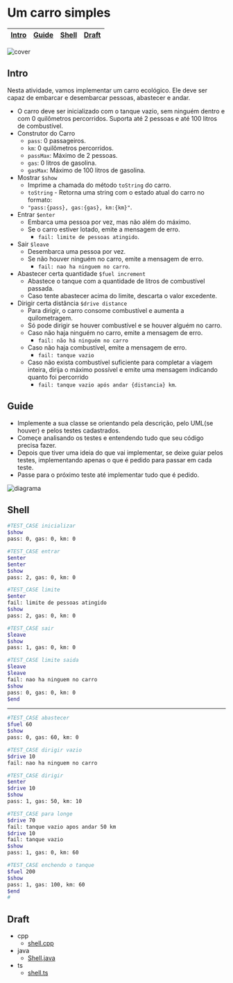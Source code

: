 # Um carro simples

<!-- toch -->
[Intro](#intro) | [Guide](#guide) | [Shell](#shell) | [Draft](#draft)
-- | -- | -- | --
<!-- toch -->

![cover](https://raw.githubusercontent.com/qxcodepoo/arcade/master/base/carro/cover.jpg)

## Intro

Nesta atividade, vamos implementar um carro ecológico. Ele deve ser capaz de embarcar e desembarcar pessoas, abastecer e andar.

- O carro deve ser inicializado com o tanque vazio, sem ninguém dentro e com 0 quilômetros percorridos. Suporta até 2 pessoas e até 100 litros de combustível.
- Construtor do Carro
  - `pass`: 0 passageiros.
  - `km`: 0 quilômetros percorridos.
  - `passMax`: Máximo de 2 pessoas.
  - `gas`: 0 litros de gasolina.
  - `gasMax`: Máximo de 100 litros de gasolina.
- Mostrar `$show`
  - Imprime a chamada do método `toString` do carro.
  - `toString` - Retorna uma string com o estado atual do carro no formato:
  - `"pass:{pass}, gas:{gas}, km:{km}"`.
- Entrar `$enter`
  - Embarca uma pessoa por vez, mas não além do máximo.
  - Se o carro estiver lotado, emite a mensagem de erro.
    - `fail: limite de pessoas atingido`.
- Sair `$leave`
  - Desembarca uma pessoa por vez.
  - Se não houver ninguém no carro, emite a mensagem de erro.
    - `fail: nao ha ninguem no carro`.
- Abastecer certa quantidade `$fuel increment`
  - Abastece o tanque com a quantidade de litros de combustível passada.
  - Caso tente abastecer acima do limite, descarta o valor excedente.
- Dirigir certa distância `$drive distance`
  - Para dirigir, o carro consome combustível e aumenta a quilometragem.
  - Só pode dirigir se houver combustível e se houver alguém no carro.
  - Caso não haja ninguém no carro, emite a mensagem de erro.
    - `fail: não há ninguém no carro`
  - Caso não haja combustível, emite a mensagem de erro.
    - `fail: tanque vazio`
  - Caso não exista combustível suficiente para completar a viagem inteira, dirija o máximo possível e emite uma mensagem indicando quanto foi percorrido
    - `fail: tanque vazio após andar {distancia} km`.

## Guide

- Implemente a sua classe se orientando pela descrição, pelo UML(se houver) e pelos testes cadastrados.
- Começe analisando os testes e entendendo tudo que seu código precisa fazer.
- Depois que tiver uma ideia do que vai implementar, se deixe guiar pelos testes, implementando apenas o que é pedido para passar em cada teste.
- Passe para o próximo teste até implementar tudo que é pedido.

![diagrama](https://raw.githubusercontent.com/qxcodepoo/arcade/master/base/carro/diagrama.png)

## Shell

```bash
#TEST_CASE inicializar
$show
pass: 0, gas: 0, km: 0

#TEST_CASE entrar
$enter
$enter
$show
pass: 2, gas: 0, km: 0

#TEST_CASE limite
$enter
fail: limite de pessoas atingido
$show
pass: 2, gas: 0, km: 0

#TEST_CASE sair
$leave
$show
pass: 1, gas: 0, km: 0

#TEST_CASE limite saida
$leave
$leave
fail: nao ha ninguem no carro
$show
pass: 0, gas: 0, km: 0
$end
```

***

```bash
#TEST_CASE abastecer
$fuel 60
$show
pass: 0, gas: 60, km: 0

#TEST_CASE dirigir vazio
$drive 10
fail: nao ha ninguem no carro

#TEST_CASE dirigir
$enter
$drive 10
$show
pass: 1, gas: 50, km: 10

#TEST_CASE para longe
$drive 70
fail: tanque vazio apos andar 50 km
$drive 10
fail: tanque vazio
$show
pass: 1, gas: 0, km: 60

#TEST_CASE enchendo o tanque
$fuel 200
$show
pass: 1, gas: 100, km: 60
$end
#
```

## Draft

<!-- links .cache/draft -->
- cpp
  - [shell.cpp](https://github.com/qxcodepoo/arcade/blob/master/base/carro/.cache/draft/cpp/shell.cpp)
- java
  - [Shell.java](https://github.com/qxcodepoo/arcade/blob/master/base/carro/.cache/draft/java/Shell.java)
- ts
  - [shell.ts](https://github.com/qxcodepoo/arcade/blob/master/base/carro/.cache/draft/ts/shell.ts)
<!-- links -->
